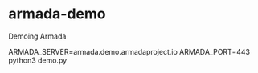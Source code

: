 # armada-demo
Demoing Armada

ARMADA_SERVER=armada.demo.armadaproject.io ARMADA_PORT=443 python3 demo.py